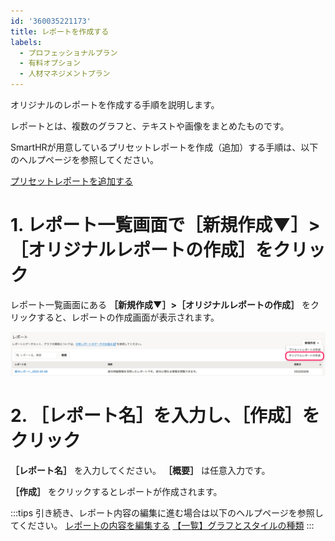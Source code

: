 ```yaml
---
id: '360035221173'
title: レポートを作成する
labels:
  - プロフェッショナルプラン
  - 有料オプション
  - 人材マネジメントプラン
---
```

オリジナルのレポートを作成する手順を説明します。

レポートとは、複数のグラフと、テキストや画像をまとめたものです。

SmartHRが用意しているプリセットレポートを作成（追加）する手順は、以下のヘルプページを参照してください。

[プリセットレポートを追加する](https://knowledge.smarthr.jp/hc/ja/articles/1500001783842)

# 1\. レポート一覧画面で［新規作成▼］>［オリジナルレポートの作成］をクリック

レポート一覧画面にある **［新規作成▼］>［オリジナルレポートの作成］** をクリックすると、レポートの作成画面が表示されます。

![](./report-ui__1_.png)

# 2\. ［レポート名］を入力し、［作成］をクリック

 **［レポート名］** を入力してください。 **［概要］** は任意入力です。

 **［作成］** をクリックするとレポートが作成されます。

:::tips
引き続き、レポート内容の編集に進む場合は以下のヘルプページを参照してください。
[レポートの内容を編集する](https://knowledge.smarthr.jp/hc/ja/articles/360034711234)
[【一覧】グラフとスタイルの種類](https://knowledge.smarthr.jp/hc/ja/articles/360034711174)
:::
